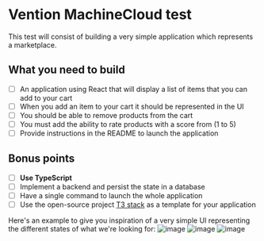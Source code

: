 # Vention MachineCloud test

This test will consist of building a very simple application which represents a marketplace.

## What you need to build
- [ ] An application using React that will display a list of items that you can add to your cart
- [ ] When you add an item to your cart it should be represented in the UI
- [ ] You should be able to remove products from the cart
- [ ] You must add the ability to rate products with a score from (1 to 5)
- [ ] Provide instructions in the README to launch the application

## Bonus points
- [ ] **Use TypeScript**
- [ ] Implement a backend and persist the state in a database
- [ ] Have a single command to launch the whole application
- [ ] Use the open-source project [T3 stack](https://create.t3.gg/) as a template for your application

Here's an example to give you inspiration of a very simple UI representing the different states of what we're looking for:
![image](https://user-images.githubusercontent.com/6068943/150595518-1fc9cbb0-6b13-480b-aae5-0728a506a9b0.png)
![image](https://user-images.githubusercontent.com/6068943/150595559-24671896-91fe-4746-bbef-ad62ea9c7153.png)
![image](https://user-images.githubusercontent.com/6068943/150595566-a99ea3d2-12c3-4d7e-9267-91036e76277d.png)
